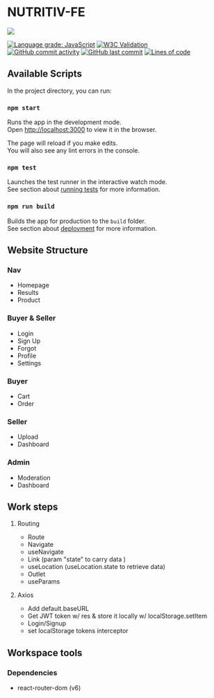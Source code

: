# NUTRITIV-FE

[![](https://img.shields.io/badge/-ReactJs-61DAFB?logo=react&logoColor=black&style=flat)](https://reactjs.org/) 

[![Language grade: JavaScript](https://img.shields.io/lgtm/grade/javascript/g/Monstarrrr/nutritiv-fe.svg?logo=lgtm&logoWidth=18&color=lemon)](https://lgtm.com/projects/g/Monstarrrr/nutritiv-fe/?mode=list) 
[![W3C Validation](https://img.shields.io/w3c-validation/html?targetUrl=https%3A%2F%2Fnutritiv-staging.herokuapp.com%2Flogin&color=lemon)](https://validator.w3.org/nu/?doc=https%3A%2F%2Fnutritiv-staging.herokuapp.com%2F)  
[![GitHub commit activity](https://img.shields.io/github/commit-activity/w/monstarrrr/nutritiv-fe)](#) 
[![GitHub last commit](https://img.shields.io/github/last-commit/monstarrrr/nutritiv-fe?color=blue&label=last%20updated)](#) 
[![Lines of code](https://img.shields.io/tokei/lines/github/Monstarrrr/nutritiv-fe)](#) 

## Available Scripts

In the project directory, you can run:

### `npm start`

Runs the app in the development mode.\
Open [http://localhost:3000](http://localhost:3000) to view it in the browser.

The page will reload if you make edits.\
You will also see any lint errors in the console.

### `npm test`

Launches the test runner in the interactive watch mode.\
See section about [running tests](https://facebook.github.io/create-react-app/docs/running-tests) for more information.

### `npm run build`

Builds the app for production to the `build` folder.\
See section about [deployment](https://facebook.github.io/create-react-app/docs/deployment) for more information.

## Website Structure

### Nav
- Homepage
- Results
- Product

### Buyer & Seller
- Login
- Sign Up
- Forgot
- Profile
- Settings

### Buyer
- Cart
- Order
<!-- - Payment -->

### Seller
- Upload
- Dashboard

### Admin
- Moderation
- Dashboard

## Work steps

1. Routing
   - Route
   - Navigate 
   - useNavigate
   - Link (param "state" to carry data )
   - useLocation (useLocation.state to retrieve data)
   - Outlet
   - useParams

2. Axios
   - Add default.baseURL
   - Get JWT token w/ res & store it locally w/ localStorage.setItem
   - Login/Signup
   - set localStorage tokens interceptor

## Workspace tools

### Dependencies

- react-router-dom (v6)
